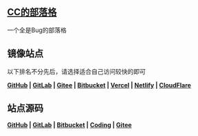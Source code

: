 ## [CC的部落格](https://blog.ccknbc.cc)

一个全是Bug的部落格

## 镜像站点

以下排名不分先后，请选择适合自己访问较快的即可

**[GitHub](https://github.blog.ccknbc.cc) | [GitLab](https://gitlab.blog.ccknbc.cc) | [Gitee](https://ccknbc.gitee.io) | [Bitbucket](https://ccknbc.bitbucket.io) | [Vercel](https://vercel.blog.ccknbc.cc) | [Netlify](https://netlify.blog.ccknbc.cc) | [CloudFlare](https://cloudflare.blog.ccknbc.cc)**

## 站点源码

**[GitHub](https://github.com/ccknbc-actions/blog-butterfly) | [GitLab](https://gitlab.com/CCKNBC/ccknbc.gitlab.io) | [Bitbucket](https://bitbucket.org/ccknbc/blog) | [Coding](https://ccknbc.coding.net/public/blog/blog-butterfly/git/files) | [Gitee](https://gitee.com/ccknbc/blog-butterfly)**
